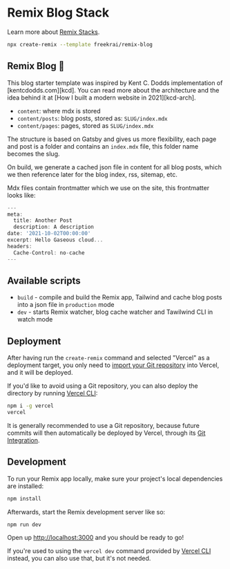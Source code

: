 # Remix Blog Stack

Learn more about [Remix Stacks](https://remix.run/stacks).

```sh
npx create-remix --template freekrai/remix-blog
```

## Remix Blog 📖

This blog starter template was inspired by Kent C. Dodds implementation of [kentcdodds.com][kcd]. You can read more about the architecture and the idea behind it at [How I built a modern website in 2021][kcd-arch].

- `content`: where mdx is stored
- `content/posts`: blog posts, stored as: `SLUG/index.mdx`
- `content/pages`: pages, stored as `SLUG/index.mdx`

The structure is based on Gatsby and gives us more flexibility, each page and post is a folder and contains an `index.mdx` file, this folder name becomes the slug.

On build, we generate a cached json file in content for all blog posts, which we then reference later for the blog index, rss, sitemap, etc.

Mdx files contain frontmatter which we use on the site, this frontmatter looks like:

```jsx
---
meta:
  title: Another Post
  description: A description
date: '2021-10-02T00:00:00'
excerpt: Hello Gaseous cloud...
headers:
  Cache-Control: no-cache
---
```

## Available scripts

- `build` - compile and build the Remix app, Tailwind and cache blog posts into a json file in `production` mode
- `dev` - starts Remix watcher, blog cache watcher and Tawilwind CLI in watch mode

## Deployment

After having run the `create-remix` command and selected "Vercel" as a deployment target, you only need to [import your Git repository](https://vercel.com/new) into Vercel, and it will be deployed.

If you'd like to avoid using a Git repository, you can also deploy the directory by running [Vercel CLI](https://vercel.com/cli):

```sh
npm i -g vercel
vercel
```

It is generally recommended to use a Git repository, because future commits will then automatically be deployed by Vercel, through its [Git Integration](https://vercel.com/docs/concepts/git).

## Development

To run your Remix app locally, make sure your project's local dependencies are installed:

```sh
npm install
```

Afterwards, start the Remix development server like so:

```sh
npm run dev
```

Open up [http://localhost:3000](http://localhost:3000) and you should be ready to go!

If you're used to using the `vercel dev` command provided by [Vercel CLI](https://vercel.com/cli) instead, you can also use that, but it's not needed.

